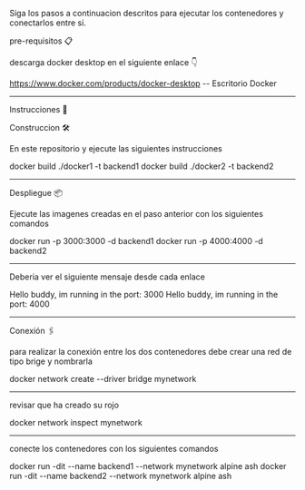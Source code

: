 Siga los pasos a continuacion descritos para ejecutar los contenedores y conectarlos entre si.

pre-requisitos 📋

descarga docker desktop en el siguiente enlace 👇

https://www.docker.com/products/docker-desktop -- Escritorio Docker

----------------------------------------------------------------------------------------------
Instrucciones 🔧

Construccion 🛠️


En este repositorio y ejecute las siguientes instrucciones


docker build ./docker1 -t backend1
docker build ./docker2 -t backend2

----------------------------------------------------------------------------------------------

Despliegue 📦


Ejecute las imagenes creadas en el paso anterior con los siguientes comandos


docker run -p 3000:3000 -d backend1
docker run -p 4000:4000 -d backend2

----------------------------------------------------------------------------------------------

Deberia ver el siguiente mensaje desde cada enlace


Hello buddy, im running in the port: 3000
Hello buddy, im running in the port: 4000

----------------------------------------------------------------------------------------------

Conexión 🖇️


para realizar la conexión entre los dos contenedores debe crear una red de tipo brige y nombrarla


docker network create --driver bridge mynetwork

----------------------------------------------------------------------------------------------

revisar que ha creado su rojo


docker network inspect mynetwork

----------------------------------------------------------------------------------------------

conecte los contenedores con los siguientes comandos


docker run -dit --name backend1 --network mynetwork alpine ash
docker run -dit --name backend2 --network mynetwork alpine ash
